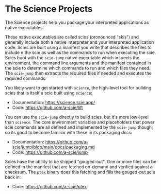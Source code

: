 # The Science Projects

The Science projects help you package your interpreted applications as native executables.

These native executables are called scies (pronounced "skis") and generally include both a native
interpreter and your interpreted application code. Scies are built using a manifest you write that
describes the files to include n the scie as well as the commands to run when executing the scie.
Scies boot with the `scie-jump` native executable which inspects the environment, the command line
arguments and the manifest contained in the scie to determine which commands to run and which files
they need. The `scie-jump` then extracts the required files if needed and executes the required
commands.

You likely want to get started with `science`, the high-level tool for building scies that is
itself a scie built using `science`:
* Documentation: https://science.scie.app/
* Code: https://github.com/a-scie/lift

You can use the `scie-jump` directly to build scies, but it's more low-level than `science`. The
core environment variables and placeholders that power scie commands are all defined and implemented
by the `scie-jump` though; so its good to become familiar with these in its packaging docs:
* Documentation: https://github.com/a-scie/jump/blob/main/docs/packaging.md
* Code: https://github.com/a-scie/jump

Scies have the ability to be shipped "gouged-out". One or more files can be defined in the manifest
that are fetched on-demand and verified against a checksum. The `ptex` binary does this fetching and
fills the gouged-put scie back in:
* Code: https://github.com/a-scie/ptex


